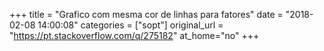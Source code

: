 +++
title = "Grafico com mesma cor de linhas para fatores"
date = "2018-02-08 14:00:08"
categories = ["sopt"]
original_url = "https://pt.stackoverflow.com/q/275182"
at_home="no"
+++

